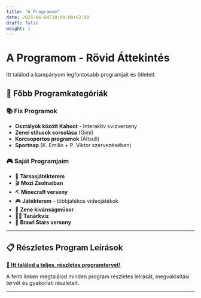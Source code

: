 ```yaml
---
title: "A Programom"
date: 2025-06-04T10:00:00+02:00
draft: false
weight: 1
---
```


# A Programom - **Rövid Áttekintés**

Itt találod a kampányom legfontosabb programjait és ötleteit. 

## 🎯 Főbb Programkategóriák

### 📚 Fix Programok
- **Osztályok között Kahoot** - Interaktív kvízverseny
- **Zenei stílusok sorsolása** (Gimi)  
- **Korcsoportos programok** (Áltsuli)
- **Sportnap** (K. Emilio + P. Viktor szervezésében)

### 🎮 Saját Programjaim
- 🎲 **Társasjátékterem**
- 🎬 **Mozi Zsolnaiban**
- ⛏️ **Minecraft verseny**
- 🎮 **Játékterem** - többjátékos videojátékok
- 🎵 **Zene kívánságműsor**
- 👨‍🏫 **Tanárkvíz**
- 📱 **Brawl Stars verseny**

---

## 📋 Részletes Program Leírások

**[🔗 Itt találod a teljes, részletes programtervet!](/posts/a-programom/)**

A fenti linken megtalálod minden program részletes leírását, megvalósítási tervét és gyakorlati részleteit.

---

